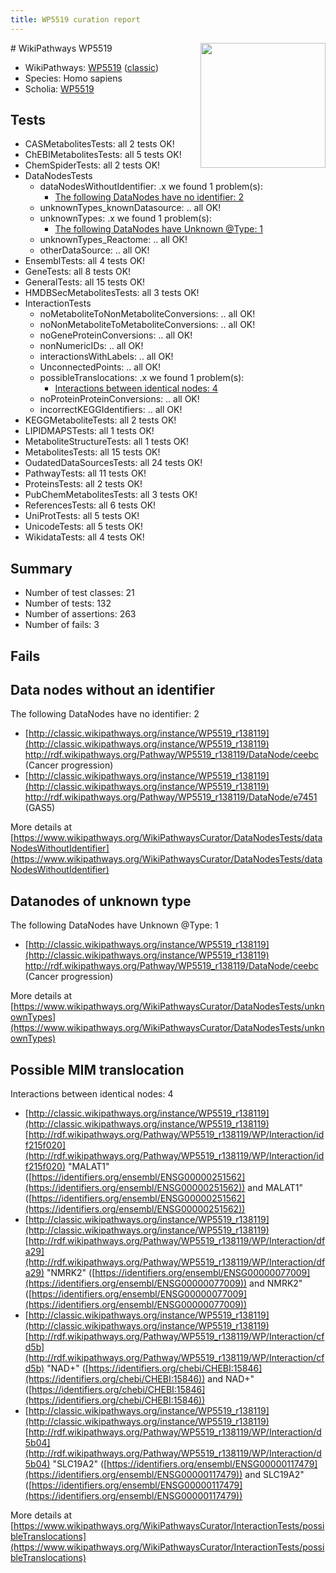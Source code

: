 ```yaml
---
title: WP5519 curation report
---
```


<img style="float: right; width: 200px" src="https://upload.wikimedia.org/wikipedia/commons/thumb/8/83/Wplogo_with_text_500.png/640px-Wplogo_with_text_500.png" />
# WikiPathways WP5519

* WikiPathways: [WP5519](https://wikipathways.org/pathways/WP5519) ([classic](https://classic.wikipathways.org/instance/WP5519))
* Species: Homo sapiens
* Scholia: [WP5519](https://scholia.toolforge.org/wikipathways/WP5519)
## Tests
* CASMetabolitesTests: all 2 tests OK!
* ChEBIMetabolitesTests: all 5 tests OK!
* ChemSpiderTests: all 2 tests OK!
* DataNodesTests
    * dataNodesWithoutIdentifier: .x we found 1 problem(s):
        * [The following DataNodes have no identifier: 2](#d2d32fa1)
    * unknownTypes_knownDatasource: .. all OK!
    * unknownTypes: .x we found 1 problem(s):
        * [The following DataNodes have Unknown @Type: 1](#839973df)
    * unknownTypes_Reactome: .. all OK!
    * otherDataSource: .. all OK!
* EnsemblTests: all 4 tests OK!
* GeneTests: all 8 tests OK!
* GeneralTests: all 15 tests OK!
* HMDBSecMetabolitesTests: all 3 tests OK!
* InteractionTests
    * noMetaboliteToNonMetaboliteConversions: .. all OK!
    * noNonMetaboliteToMetaboliteConversions: .. all OK!
    * noGeneProteinConversions: .. all OK!
    * nonNumericIDs: .. all OK!
    * interactionsWithLabels: .. all OK!
    * UnconnectedPoints: .. all OK!
    * possibleTranslocations: .x we found 1 problem(s):
        * [Interactions between identical nodes: 4](#1c118209)
    * noProteinProteinConversions: .. all OK!
    * incorrectKEGGIdentifiers: .. all OK!
* KEGGMetaboliteTests: all 2 tests OK!
* LIPIDMAPSTests: all 1 tests OK!
* MetaboliteStructureTests: all 1 tests OK!
* MetabolitesTests: all 15 tests OK!
* OudatedDataSourcesTests: all 24 tests OK!
* PathwayTests: all 11 tests OK!
* ProteinsTests: all 2 tests OK!
* PubChemMetabolitesTests: all 3 tests OK!
* ReferencesTests: all 6 tests OK!
* UniProtTests: all 5 tests OK!
* UnicodeTests: all 5 tests OK!
* WikidataTests: all 4 tests OK!


## Summary

* Number of test classes: 21
* Number of tests: 132
* Number of assertions: 263
* Number of fails: 3

## Fails

<a name="d2d32fa1" />

## Data nodes without an identifier

The following DataNodes have no identifier: 2

* [http://classic.wikipathways.org/instance/WP5519_r138119](http://classic.wikipathways.org/instance/WP5519_r138119) http://rdf.wikipathways.org/Pathway/WP5519_r138119/DataNode/ceebc (Cancer progression)
* [http://classic.wikipathways.org/instance/WP5519_r138119](http://classic.wikipathways.org/instance/WP5519_r138119) http://rdf.wikipathways.org/Pathway/WP5519_r138119/DataNode/e7451 (GAS5)


More details at [https://www.wikipathways.org/WikiPathwaysCurator/DataNodesTests/dataNodesWithoutIdentifier](https://www.wikipathways.org/WikiPathwaysCurator/DataNodesTests/dataNodesWithoutIdentifier)

<a name="839973df" />

## Datanodes of unknown type

The following DataNodes have Unknown @Type: 1

* [http://classic.wikipathways.org/instance/WP5519_r138119](http://classic.wikipathways.org/instance/WP5519_r138119) http://rdf.wikipathways.org/Pathway/WP5519_r138119/DataNode/ceebc (Cancer progression)


More details at [https://www.wikipathways.org/WikiPathwaysCurator/DataNodesTests/unknownTypes](https://www.wikipathways.org/WikiPathwaysCurator/DataNodesTests/unknownTypes)

<a name="1c118209" />

## Possible MIM translocation

Interactions between identical nodes: 4

* [http://classic.wikipathways.org/instance/WP5519_r138119](http://classic.wikipathways.org/instance/WP5519_r138119) [http://rdf.wikipathways.org/Pathway/WP5519_r138119/WP/Interaction/idf215f020](http://rdf.wikipathways.org/Pathway/WP5519_r138119/WP/Interaction/idf215f020) "MALAT1" ([https://identifiers.org/ensembl/ENSG00000251562](https://identifiers.org/ensembl/ENSG00000251562)) and 
MALAT1" ([https://identifiers.org/ensembl/ENSG00000251562](https://identifiers.org/ensembl/ENSG00000251562))
* [http://classic.wikipathways.org/instance/WP5519_r138119](http://classic.wikipathways.org/instance/WP5519_r138119) [http://rdf.wikipathways.org/Pathway/WP5519_r138119/WP/Interaction/dfa29](http://rdf.wikipathways.org/Pathway/WP5519_r138119/WP/Interaction/dfa29) "NMRK2" ([https://identifiers.org/ensembl/ENSG00000077009](https://identifiers.org/ensembl/ENSG00000077009)) and 
NMRK2" ([https://identifiers.org/ensembl/ENSG00000077009](https://identifiers.org/ensembl/ENSG00000077009))
* [http://classic.wikipathways.org/instance/WP5519_r138119](http://classic.wikipathways.org/instance/WP5519_r138119) [http://rdf.wikipathways.org/Pathway/WP5519_r138119/WP/Interaction/cfd5b](http://rdf.wikipathways.org/Pathway/WP5519_r138119/WP/Interaction/cfd5b) "NAD+" ([https://identifiers.org/chebi/CHEBI:15846](https://identifiers.org/chebi/CHEBI:15846)) and 
NAD+" ([https://identifiers.org/chebi/CHEBI:15846](https://identifiers.org/chebi/CHEBI:15846))
* [http://classic.wikipathways.org/instance/WP5519_r138119](http://classic.wikipathways.org/instance/WP5519_r138119) [http://rdf.wikipathways.org/Pathway/WP5519_r138119/WP/Interaction/d5b04](http://rdf.wikipathways.org/Pathway/WP5519_r138119/WP/Interaction/d5b04) "SLC19A2" ([https://identifiers.org/ensembl/ENSG00000117479](https://identifiers.org/ensembl/ENSG00000117479)) and 
SLC19A2" ([https://identifiers.org/ensembl/ENSG00000117479](https://identifiers.org/ensembl/ENSG00000117479))


More details at [https://www.wikipathways.org/WikiPathwaysCurator/InteractionTests/possibleTranslocations](https://www.wikipathways.org/WikiPathwaysCurator/InteractionTests/possibleTranslocations)

